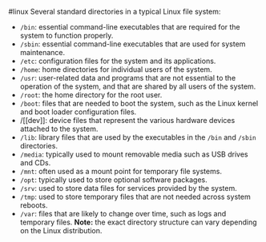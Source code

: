 #linux 
Several standard directories in a typical Linux file system:
-   `/bin`: essential command-line executables that are required for the system to function properly.
-   `/sbin`: essential command-line executables that are used for system maintenance.
-   `/etc`: configuration files for the system and its applications.
-   `/home`: home directories for individual users of the system.
-   `/usr`: user-related data and programs that are not essential to the operation of the system, and that are shared by all users of the system.
-   `/root`: the home directory for the root user.
-   `/boot`: files that are needed to boot the system, such as the Linux kernel and boot loader configuration files.
-   /[[dev]]: device files that represent the various hardware devices attached to the system.
-   `/lib`: library files that are used by the executables in the `/bin` and `/sbin` directories.
-   `/media`: typically used to mount removable media such as USB drives and CDs.
-   `/mnt`: often used as a mount point for temporary file systems.
-   `/opt`: typically used to store optional software packages.
-   `/srv`: used to store data files for services provided by the system.
-   `/tmp`: used to store temporary files that are not needed across system reboots.
-   `/var`: files that are likely to change over time, such as logs and temporary files.
**Note:** the exact directory structure can vary depending on the Linux distribution.